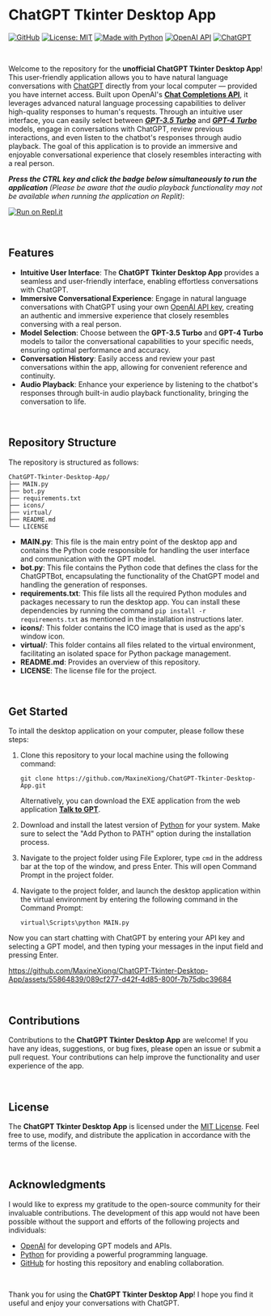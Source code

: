 # ChatGPT Tkinter Desktop App

[![GitHub](https://badgen.net/badge/icon/GitHub?icon=github&color=black&label)](https://github.com/MaxineXiong)
[![License: MIT](https://img.shields.io/badge/License-MIT-yellow.svg)](https://opensource.org/licenses/MIT)
[![Made with Python](https://img.shields.io/badge/Python->=3.6-blue?logo=python&logoColor=white)](https://www.python.org)
[![OpenAI API](https://img.shields.io/badge/OpenAI_API-E5E4E2?logo=OpenAI&logoColor=%23000000)](https://openai.com/blog/openai-api)
[![ChatGPT](https://img.shields.io/badge/ChatGPT-00A67E?logo=openai)](https://chat.openai.com/)

<br/>

Welcome to the repository for the **unofficial ChatGPT Tkinter Desktop App**! This user-friendly application allows you to have natural language conversations
with [ChatGPT](https://openai.com/index/chatgpt) directly from your local computer — provided you have internet access. Built upon OpenAI's [**Chat Completions API**](https://platform.openai.com/docs/guides/text-generation/chat-completions-api), it leverages advanced natural language processing capabilities to deliver high-quality responses to human's requests.
Through an intuitive user interface, you can easily select between [***GPT-3.5 Turbo***](https://platform.openai.com/docs/models/gpt-3-5-turbo) and [***GPT-4 Turbo***](https://platform.openai.com/docs/models/gpt-4-turbo-and-gpt-4) models, engage in conversations with ChatGPT, review previous interactions,
and even listen to the chatbot's responses through audio playback. The goal of this application is to provide an immersive and enjoyable conversational experience that
closely resembles interacting with a real person.

***Press the CTRL key and click the badge below simultaneously to run the application** (Please be aware that the audio playback functionality may not be available when running the application on Replit)*:

[![Run on Repl.it](https://replit.com/badge/github/MaxineXiong/ChatGPT-Tkinter-Desktop-App.git)](https://replit.com/@MaxineXiong/ChatGPT-Tkinter-Desktop-App?v=1)

<br/>

## Features

- **Intuitive User Interface**: The **ChatGPT Tkinter Desktop App** provides a seamless and user-friendly interface, enabling effortless conversations with ChatGPT.
- **Immersive Conversational Experience**: Engage in natural language conversations with ChatGPT using your own [OpenAI API key](https://platform.openai.com/api-keys), creating an authentic and immersive experience that closely resembles conversing with a real person.
- **Model Selection**: Choose between the **GPT-3.5 Turbo** and **GPT-4 Turbo** models to tailor the conversational capabilities to your specific needs, ensuring optimal performance and accuracy.
- **Conversation History**: Easily access and review your past conversations within the app, allowing for convenient reference and continuity.
- **Audio Playback**: Enhance your experience by listening to the chatbot's responses through built-in audio playback functionality, bringing the conversation to life.

<br/>

## Repository Structure

The repository is structured as follows:
```
ChatGPT-Tkinter-Desktop-App/
├── MAIN.py                   
├── bot.py                   
├── requirements.txt         
├── icons/
├── virtual/         
├── README.md                 
└── LICENSE                   
```

- **MAIN.py**: This file is the main entry point of the desktop app and contains the Python code responsible for handling the user interface and communication with the GPT model.
- **bot.py**: This file contains the Python code that defines the class for the ChatGPTBot, encapsulating the functionality of the ChatGPT model and handling the generation of responses.
- **requirements.txt**: This file lists all the required Python modules and packages necessary to run the desktop app. You can install these dependencies by running the command `pip install -r requirements.txt` as mentioned in the installation instructions later.
- **icons/**: This folder contains the ICO image that is used as the app's window icon.
- **virtual/**: This folder contains all files related to the virtual environment, facilitating an isolated space for Python package management.
- **README.md**: Provides an overview of this repository.
- **LICENSE**: The license file for the project.

<br/>

## Get Started

To intall the desktop application on your computer, please follow these steps:

1) Clone this repository to your local machine using the following command:
    ```
    git clone https://github.com/MaxineXiong/ChatGPT-Tkinter-Desktop-App.git
    ```
    Alternatively, you can download the EXE application from the web application **[Talk to GPT](https://maxinexiong-openai-api-web-apps-home-xbxlm8.streamlit.app/Talk_To_GPT)**.

2) Download and install the latest version of [Python](https://www.python.org/downloads/) for your system. Make sure to select the "Add Python to PATH" option during the installation process.

3) Navigate to the project folder using File Explorer, type `cmd` in the address bar at the top of the window, and press Enter. This will open Command Prompt in the project folder.

4) Navigate to the project folder, and launch the desktop application within the virtual environment by entering the following command in the Command Prompt:
    ```
    virtual\Scripts\python MAIN.py
    ```


Now you can start chatting with ChatGPT by entering your API key and selecting a GPT model, and then typing your messages in the input field and pressing Enter.

https://github.com/MaxineXiong/ChatGPT-Tkinter-Desktop-App/assets/55864839/089cf277-d42f-4d85-800f-7b75dbc39684

<br/>

## Contributions

Contributions to the **ChatGPT Tkinter Desktop App** are welcome! If you have any ideas, suggestions, or bug fixes, please open an issue or submit a pull request. Your contributions can help improve the functionality and user experience of the app.

<br/>

## License

The **ChatGPT Tkinter Desktop App** is licensed under the [MIT License](https://choosealicense.com/licenses/mit/). Feel free to use, modify, and distribute the application in accordance with the terms of the license.

<br/>

## Acknowledgments

I would like to express my gratitude to the open-source community for their invaluable contributions. The development of this app would not have been possible without the support and efforts of the following projects and individuals:

- [OpenAI](https://openai.com/) for developing GPT models and APIs.
- [Python](https://www.python.org/) for providing a powerful programming language.
- [GitHub](https://github.com/) for hosting this repository and enabling collaboration.

<br/>

Thank you for using the **ChatGPT Tkinter Desktop App**! I hope you find it useful and enjoy your conversations with ChatGPT.


